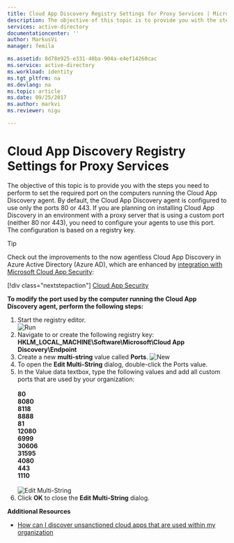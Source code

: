 ```yaml
---
title: Cloud App Discovery Registry Settings for Proxy Services | Microsoft Docs
description: The objective of this topic is to provide you with the steps you need to perform to set the required port on the computers running the Cloud App Discovery agent.
services: active-directory
documentationcenter: ''
author: MarkusVi
manager: femila

ms.assetid: 8d78e925-e331-40ba-904a-e4ef14260cac
ms.service: active-directory
ms.workload: identity
ms.tgt_pltfrm: na
ms.devlang: na
ms.topic: article
ms.date: 09/25/2017
ms.author: markvi
ms.reviewer: nigu

---
```

# Cloud App Discovery Registry Settings for Proxy Services
The objective of this topic is to provide you with the steps you need to perform to set the required port on the computers running the Cloud App Discovery agent. By default, the Cloud App Discovery agent is configured to use only the ports 80 or 443. If you are planning on installing Cloud App Discovery in an environment with a proxy server that is using a custom port (neither 80 nor 443), you need to configure your agents to use this port. The configuration is based on a registry key.

> [!TIP] 
> Check out the improvements to the now agentless Cloud App Discovery in Azure Active Directory (Azure AD), which are enhanced by [integration with Microsoft Cloud App Security](cloudappdiscovery-overview.md):
> 
> [!div class="nextstepaction"]
> [Cloud App Security](https://portal.cloudappsecurity.com) 

**To modify the port used by the computer running the Cloud App Discovery agent, perform the following steps:**

1. Start the registry editor. <br> ![Run](./media/active-directory-cloudappdiscovery-registry-settings-for-proxy-services/proxy01.png)
2. Navigate to or create the following registry key: <br> **HKLM_LOCAL_MACHINE\Software\Microsoft\Cloud App Discovery\Endpoint** 
3. Create a new **multi-string** value called **Ports**. ![New](./media/active-directory-cloudappdiscovery-registry-settings-for-proxy-services/proxy02.png)
4. To open the **Edit Multi-String** dialog, double-click the Ports value.
5. In the Value data textbox, type the following values and add all custom ports that are used by your organization: <br><br>
   **80** <br>
   **8080** <br>
   **8118** <br>
   **8888** <br>
   **81** <br>
   **12080** <br>
   **6999** <br>
   **30606** <br>
   **31595** <br>
   **4080** <br>
   **443** <br>
   **1110** <br><br>
   ![Edit Multi-String](./media/active-directory-cloudappdiscovery-registry-settings-for-proxy-services/proxy03.png)
6. Click **OK** to close the **Edit Multi-String** dialog.

**Additional Resources**

* [How can I discover unsanctioned cloud apps that are used within my organization](active-directory-cloudappdiscovery-whatis.md) 

